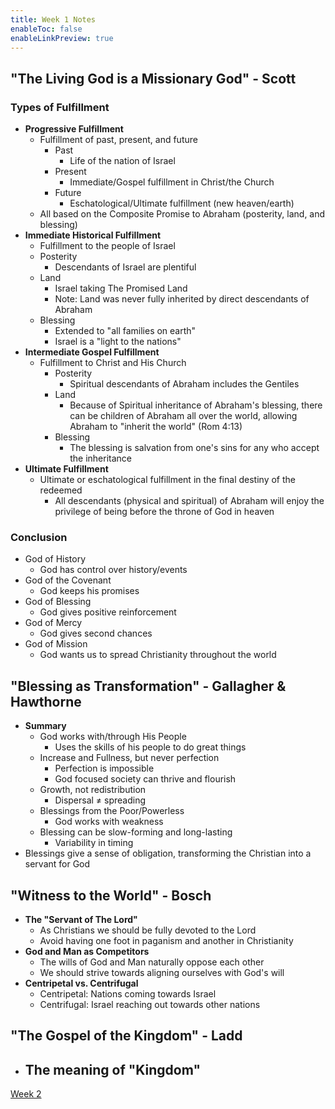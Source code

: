 ```yaml
---
title: Week 1 Notes
enableToc: false
enableLinkPreview: true
---
```


## "The Living God is a Missionary God" - Scott

### Types of Fulfillment

- **Progressive Fulfillment**
	- Fulfillment of past, present, and future
		- Past
			- Life of the nation of Israel
		- Present
			- Immediate/Gospel fulfillment in Christ/the Church
		- Future
			- Eschatological/Ultimate fulfillment (new heaven/earth)
	- All based on the Composite Promise to Abraham (posterity, land, and blessing)
- **Immediate Historical Fulfillment**
	- Fulfillment to the people of Israel
	- Posterity
		- Descendants of Israel are plentiful
	- Land
		- Israel taking The Promised Land
		- Note: Land was never fully inherited by direct descendants of Abraham
	- Blessing
		- Extended to "all families on earth"
		- Israel is a "light to the nations"
- **Intermediate Gospel Fulfillment**
	- Fulfillment to Christ and His Church
		- Posterity
			- Spiritual descendants of Abraham includes the Gentiles
		- Land
			- Because of Spiritual inheritance of Abraham's blessing, there can be children of Abraham all over the world, allowing Abraham to "inherit the world" (Rom 4:13)
		- Blessing
			- The blessing is salvation from one's sins for any who accept the inheritance
- **Ultimate Fulfillment**
	- Ultimate or eschatological fulfillment in the final destiny of the redeemed
		- All descendants (physical and spiritual) of Abraham will enjoy the privilege of being before the throne of God in heaven
### Conclusion

- God of History
	- God has control over history/events
- God of the Covenant
	- God keeps his promises
- God of Blessing
	- God gives positive reinforcement
- God of Mercy
	- God gives second chances
- God of Mission
	- God wants us to spread Christianity throughout the world

## "Blessing as Transformation" - Gallagher & Hawthorne

- **Summary**
	- God works with/through His People
		- Uses the skills of his people to do great things
	- Increase and Fullness, but never perfection
		- Perfection is impossible
		- God focused society can thrive and flourish
	- Growth, not redistribution
		- Dispersal $\neq$ spreading
	- Blessings from the Poor/Powerless
		- God works with weakness
	- Blessing can be slow-forming and long-lasting
		- Variability in timing
- Blessings give a sense of obligation, transforming the Christian into a servant for God

## "Witness to the World" - Bosch

- **The "Servant of The Lord"**
	- As Christians we should be fully devoted to the Lord
	- Avoid having one foot in paganism and another in Christianity
- **God and Man as Competitors**
	- The wills of God and Man naturally oppose each other
	- We should strive towards aligning ourselves with God's will
- **Centripetal vs. Centrifugal**
	- Centripetal: Nations coming towards Israel
	- Centrifugal: Israel reaching out towards other nations

## "The Gospel of the Kingdom" - Ladd

- **The meaning of "Kingdom"**
	- 

[Week 2](notes/Spring%202023/World%20Christian/Reading%20Notes/Week%202.md)